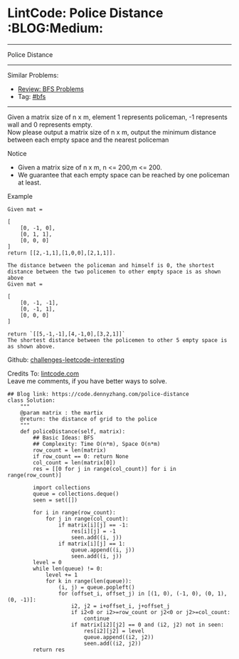 # LintCode: Police Distance     :BLOG:Medium:


---

Police Distance  

---

Similar Problems:  
-   [Review: BFS Problems](https://code.dennyzhang.com/review-bfs)
-   Tag: [#bfs](https://code.dennyzhang.com/tag/bfs)

---

Given a matrix size of n x m, element 1 represents policeman, -1 represents wall and 0 represents empty.  
Now please output a matrix size of n x m, output the minimum distance between each empty space and the nearest policeman  

Notice  
-   Given a matrix size of n x m, n <= 200,m <= 200.
-   We guarantee that each empty space can be reached by one policeman at least.

Example  

    Given mat =
    
    [
        [0, -1, 0],
        [0, 1, 1],
        [0, 0, 0]
    ]
    return [[2,-1,1],[1,0,0],[2,1,1]].

    The distance between the policeman and himself is 0, the shortest distance between the two policemen to other empty space is as shown above
    Given mat =
    
    [
        [0, -1, -1],
        [0, -1, 1],
        [0, 0, 0]
    ]
    
    return `[[5,-1,-1],[4,-1,0],[3,2,1]]`
    The shortest distance between the policemen to other 5 empty space is as shown above.

Github: [challenges-leetcode-interesting](https://github.com/DennyZhang/challenges-leetcode-interesting/tree/master/police-distance)  

Credits To: [lintcode.com](http://www.lintcode.com/en/problem/police-distance/)  
Leave me comments, if you have better ways to solve.  

    ## Blog link: https://code.dennyzhang.com/police-distance
    class Solution:
        """
        @param matrix : the martix
        @return: the distance of grid to the police
        """
        def policeDistance(self, matrix):
            ## Basic Ideas: BFS
            ## Complexity: Time O(n*m), Space O(n*m)
            row_count = len(matrix)
            if row_count == 0: return None
            col_count = len(matrix[0])
            res = [[0 for j in range(col_count)] for i in range(row_count)]
    
            import collections
            queue = collections.deque()
            seen = set([])
    
            for i in range(row_count):
                for j in range(col_count):
                    if matrix[i][j] == -1:
                        res[i][j] = -1
                        seen.add((i, j))
                    if matrix[i][j] == 1:
                        queue.append((i, j))
                        seen.add((i, j))
            level = 0
            while len(queue) != 0:
                level += 1
                for k in range(len(queue)):
                    (i, j) = queue.popleft()
                    for (offset_i, offset_j) in [(1, 0), (-1, 0), (0, 1), (0, -1)]:
                        i2, j2 = i+offset_i, j+offset_j
                        if i2<0 or i2>=row_count or j2<0 or j2>=col_count:
                            continue
                        if matrix[i2][j2] == 0 and (i2, j2) not in seen:
                            res[i2][j2] = level
                            queue.append((i2, j2))
                            seen.add((i2, j2))
            return res